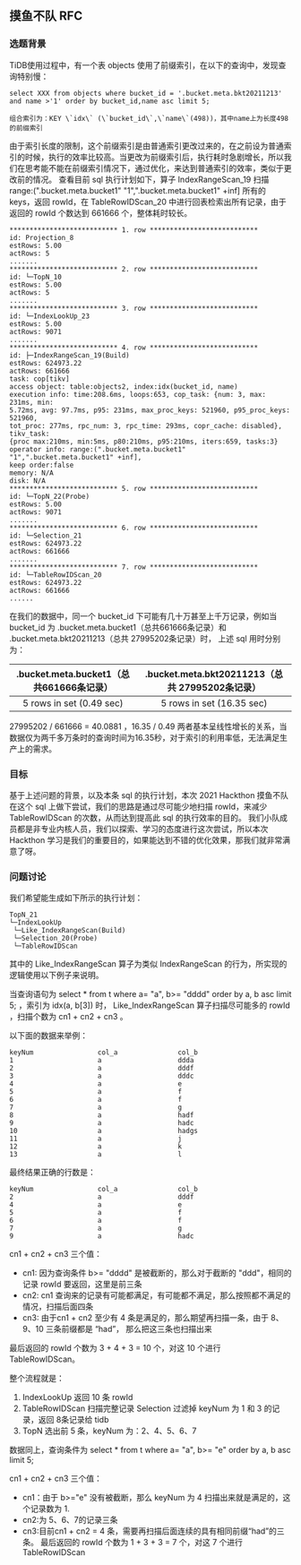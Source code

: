 ## 摸鱼不队 RFC
### 选题背景
TiDB使用过程中，有一个表 objects 使用了前缀索引，在以下的查询中，发现查询特别慢：
```
select XXX from objects where bucket_id = '.bucket.meta.bkt20211213' and name >'1' order by bucket_id,name asc limit 5;

组合索引为：KEY \`idx\` (\`bucket_id\`,\`name\`(498))，其中name上为长度498的前缀索引
```

由于索引长度的限制，这个前缀索引是由普通索引更改过来的，在之前设为普通索引的时候，执行的效率比较高。当更改为前缀索引后，执行耗时急剧增长，所以我们在思考能不能在前缀索引情况下，通过优化，来达到普通索引的效率，类似于更改前的情况。
 查看目前 sql 执行计划如下，算子 IndexRangeScan_19 扫描 range:(".bucket.meta.bucket1" "1",".bucket.meta.bucket1" +inf] 所有的 keys，返回 rowId，在 TableRowIDScan_20 中进行回表检索出所有记录，由于 返回的 rowId 个数达到 661666 个，整体耗时较长。
 
```
*************************** 1. row ***************************
id: Projection_8
estRows: 5.00
actRows: 5
.......
*************************** 2. row ***************************
id: └─TopN_10
estRows: 5.00
actRows: 5
.......
*************************** 3. row ***************************
id: └─IndexLookUp_23
estRows: 5.00
actRows: 9071
.......
*************************** 4. row ***************************
id: ├─IndexRangeScan_19(Build)
estRows: 624973.22
actRows: 661666
task: cop[tikv]
access object: table:objects2, index:idx(bucket_id, name)
execution info: time:208.6ms, loops:653, cop_task: {num: 3, max: 231ms, min:
5.72ms, avg: 97.7ms, p95: 231ms, max_proc_keys: 521960, p95_proc_keys: 521960,
tot_proc: 277ms, rpc_num: 3, rpc_time: 293ms, copr_cache: disabled}, tikv_task:
{proc max:210ms, min:5ms, p80:210ms, p95:210ms, iters:659, tasks:3}
operator info: range:(".bucket.meta.bucket1" "1",".bucket.meta.bucket1" +inf],
keep order:false
memory: N/A
disk: N/A
*************************** 5. row ***************************
id: └─TopN_22(Probe)
estRows: 5.00
actRows: 9071
.......
*************************** 6. row ***************************
id: └─Selection_21
estRows: 624973.22
actRows: 661666
.......
*************************** 7. row ***************************
id: └─TableRowIDScan_20
estRows: 624973.22
actRows: 661666
......
```

在我们的数据中，同一个 bucket_id 下可能有几十万甚至上千万记录，例如当 bucket_id 为  .bucket.meta.bucket1（总共661666条记录）和 .bucket.meta.bkt20211213（总共 27995202条记录）时， 上述 sql 用时分别为：

 | .bucket.meta.bucket1（总共661666条记录）|	.bucket.meta.bkt20211213（总共 27995202条记录）| 
 |:---:|:---:|
 | 5 rows in set (0.49 sec) | 	 5 rows in set (16.35 sec)  |
 
27995202 / 661666 = 40.0881 ，16.35 / 0.49 两者基本呈线性增长的关系，当数据仅为两千多万条时的查询时间为16.35秒，对于索引的利用率低，无法满足生产上的需求。

### 目标

基于上述问题的背景，以及本条 sql 的执行计划，本次 2021 Hackthon 摸鱼不队在这个 sql 上做下尝试，我们的思路是通过尽可能少地扫描 rowId，来减少 TableRowIDScan 的次数，从而达到提高此 sql 的执行效率的目的。
我们小队成员都是非专业内核人员，我们以探索、学习的态度进行这次尝试，所以本次 Hackthon 学习是我们的重要目的，如果能达到不错的优化效果，那我们就非常满意了呀。

### 问题讨论

我们希望能生成如下所示的执行计划：
```
TopN_21
└─IndexLookUp
 └─Like_IndexRangeScan(Build)
 └─Selection_20(Probe)
 └─TableRowIDScan
 ```
 
其中的 Like_IndexRangeScan 算子为类似 IndexRangeScan 的行为，所实现的逻辑使用以下例子来说明。

当查询语句为 select * from t where a= "a", b>= "dddd" order by a, b asc limit 5; ，索引为 idx(a, b[3]) 时， Like_IndexRangeScan 算子扫描尽可能多的 rowId ，扫描个数为  cn1 + cn2 + cn3 。

以下面的数据来举例：

```
keyNum                col_a               col_b
1                     a                   ddda
2                     a                   dddf
3                     a                   dddc
4                     a                   e
5                     a                   f
6                     a                   f
7                     a                   g			
8                     a                   hadf
9                     a                   hadc
10                    a                   hadgs
11                    a                   j
12                    a                   k
13                    a                   l
```

最终结果正确的行数是：  

```
keyNum                col_a               col_b
2                     a                   dddf
4                     a                   e
5                     a                   f
6                     a                   f
7                     a                   g
9                     a                   hadc
```

 cn1 + cn2 + cn3 三个值： 
 
- cn1: 因为查询条件 b>= "dddd" 是被截断的，那么对于截断的 "ddd"，相同的记录 rowId 要返回，这里是前三条
- cn2: cn1 查询来的记录有可能都满足，有可能都不满足，那么按照都不满足的情况，扫描后面四条 
- cn3: 由于cn1 + cn2 至少有 4 条是满足的，那么期望再扫描一条，由于 8、9、10 三条前缀都是 “had”， 那么把这三条也扫描出来  

 最后返回的 rowId 个数为 3 + 4 + 3 = 10 个，对这 10 个进行 TableRowIDScan。


整个流程就是： 
1. IndexLookUp 返回 10 条 rowId 
2. TableRowIDScan 扫描完整记录 Selection 过滤掉 keyNum 为 1 和 3 的记录，返回 8条记录给 tidb 
3. TopN 选出前 5 条，keyNum 为：2、4、5、6、7 

数据同上，查询条件为 select * from t where a= "a", b>= "e" order by a, b asc limit 5; 

cn1 + cn2 + cn3 三个值： 

- cn1：由于 b>="e" 没有被截断，那么 keyNum 为 4 扫描出来就是满足的，这个记录数为 1. 
- cn2:为 5、6、7的记录三条 
- cn3:目前cn1 + cn2 = 4 条，需要再扫描后面连续的具有相同前缀“had”的三条。 
最后返回的 rowId 个数为 1 + 3 + 3 = 7 个，对这 7 个进行 TableRowIDScan  
